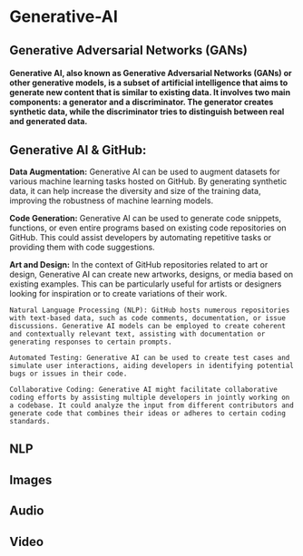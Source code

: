 # Generative-AI
## Generative Adversarial Networks (GANs)
#### Generative AI, also known as Generative Adversarial Networks (GANs) or other generative models, is a subset of artificial intelligence that aims to generate new content that is similar to existing data. It involves two main components: a generator and a discriminator. The generator creates synthetic data, while the discriminator tries to distinguish between real and generated data.

## Generative AI & GitHub:

  <b> Data Augmentation:</b> Generative AI can be used to augment datasets for various machine learning tasks hosted on GitHub. By generating synthetic data, it can help increase the diversity and size of the training data, improving the robustness of machine learning models.

   <b> Code Generation:</b> Generative AI can be used to generate code snippets, functions, or even entire programs based on existing code repositories on GitHub. This could assist developers by automating repetitive tasks or providing them with code suggestions.

  <b>  Art and Design:</b> In the context of GitHub repositories related to art or design, Generative AI can create new artworks, designs, or media based on existing examples. This can be particularly useful for artists or designers looking for inspiration or to create variations of their work.

    Natural Language Processing (NLP): GitHub hosts numerous repositories with text-based data, such as code comments, documentation, or issue discussions. Generative AI models can be employed to create coherent and contextually relevant text, assisting with documentation or generating responses to certain prompts.

    Automated Testing: Generative AI can be used to create test cases and simulate user interactions, aiding developers in identifying potential bugs or issues in their code.

    Collaborative Coding: Generative AI might facilitate collaborative coding efforts by assisting multiple developers in jointly working on a codebase. It could analyze the input from different contributors and generate code that combines their ideas or adheres to certain coding standards.
## NLP
## Images
## Audio
## Video
